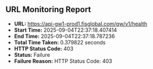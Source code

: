 ## URL Monitoring Report

- **URL:** https://api-gw1-prod1.fisglobal.com/gw/v1/health
- **Start Time:** 2025-09-04T22:37:18.407414
- **End Time:** 2025-09-04T22:37:18.787236
- **Total Time Taken:** 0.379822 seconds
- **HTTP Status Code:** 403
- **Status:** Failure
- **Failure Reason:** HTTP Status Code: 403
